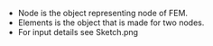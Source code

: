 *  Node is the object representing node of FEM.
*  Elements is the object that is made for two nodes.
*  For input details see Sketch.png
